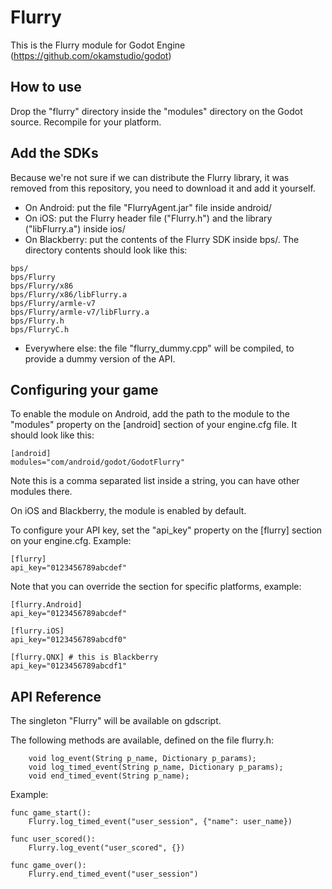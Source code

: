 Flurry
======

This is the Flurry module for Godot Engine (https://github.com/okamstudio/godot)

How to use
----------
Drop the "flurry" directory inside the "modules" directory on the Godot source. Recompile for your platform.

Add the SDKs
------------
Because we're not sure if we can distribute the Flurry library, it was removed from this repository, you need to download it and add it yourself.

- On Android: put the file "FlurryAgent.jar" file inside android/
- On iOS: put the Flurry header file ("Flurry.h") and the library ("libFlurry.a") inside ios/
- On Blackberry: put the contents of the Flurry SDK inside bps/. The directory contents should look like this:

```
bps/
bps/Flurry
bps/Flurry/x86
bps/Flurry/x86/libFlurry.a
bps/Flurry/armle-v7
bps/Flurry/armle-v7/libFlurry.a
bps/Flurry.h
bps/FlurryC.h
```

- Everywhere else: the file "flurry_dummy.cpp" will be compiled, to provide a dummy version of the API.

Configuring your game
---------------------

To enable the module on Android, add the path to the module to the "modules" property on the [android] section of your engine.cfg file. It should look like this:

	[android]
	modules="com/android/godot/GodotFlurry"

Note this is a comma separated list inside a string, you can have other modules there.

On iOS and Blackberry, the module is enabled by default.

To configure your API key, set the "api_key" property on the [flurry] section on your engine.cfg. Example:

	[flurry]
	api_key="0123456789abcdef"

Note that you can override the section for specific platforms, example:


	[flurry.Android]
	api_key="0123456789abcdef"

	[flurry.iOS]
	api_key="0123456789abcdf0"

	[flurry.QNX] # this is Blackberry
	api_key="0123456789abcdf1"

API Reference
-------------

The singleton "Flurry" will be available on gdscript.

The following methods are available, defined on the file flurry.h:

        void log_event(String p_name, Dictionary p_params);
        void log_timed_event(String p_name, Dictionary p_params);
        void end_timed_event(String p_name);

Example:

```
func game_start():
	Flurry.log_timed_event("user_session", {"name": user_name})

func user_scored():
	Flurry.log_event("user_scored", {})

func game_over():
	Flurry.end_timed_event("user_session")
```



